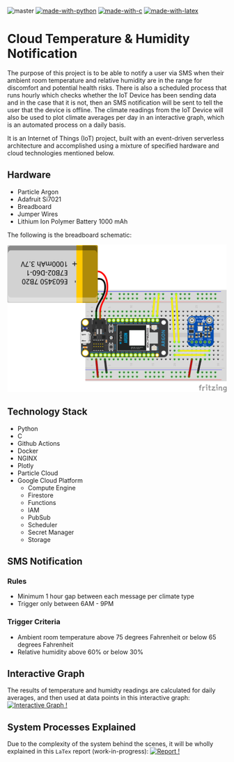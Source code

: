 ![master](https://github.com/lxiong1/cloud-temperature-humidity-system/workflows/master/badge.svg) [![made-with-python](https://img.shields.io/badge/Made%20with-Python-1f425f.svg)](https://www.python.org/) [![made-with-c](https://img.shields.io/badge/Made%20with-C-1f425f.svg)](https://en.cppreference.com/w/) [![made-with-latex](https://img.shields.io/badge/Made%20with-LaTeX-1f425f.svg)](https://www.latex-project.org/)

# Cloud Temperature & Humidity Notification

The purpose of this project is to be able to notify a user via SMS when their ambient room temperature and relative humidity are in the range for discomfort and potential health risks. There is also a scheduled process that runs hourly which checks whether the IoT Device has been sending data and in the case that it is not, then an SMS notification will be sent to tell the user that the device is offline. The climate readings from the IoT Device will also be used to plot climate averages per day in an interactive graph, which is an automated process on a daily basis.

It is an Internet of Things (IoT) project, built with an event-driven serverless architecture and accomplished using a mixture of specified hardware and cloud technologies mentioned below.

## Hardware
- Particle Argon
- Adafruit Si7021
- Breadboard
- Jumper Wires
- Lithium Ion Polymer Battery 1000 mAh

The following is the breadboard schematic:

![Breadboard Schematic](./latex/images/breadboard-schematic.png)

## Technology Stack
- Python
- C
- Github Actions
- Docker
- NGINX
- Plotly
- Particle Cloud
- Google Cloud Platform
    - Compute Engine
    - Firestore
    - Functions
    - IAM
    - PubSub
    - Scheduler
    - Secret Manager
    - Storage

## SMS Notification
### Rules
- Minimum 1 hour gap between each message per climate type
- Trigger only between 6AM - 9PM
### Trigger Criteria
- Ambient room temperature above 75 degrees Fahrenheit or below 65 degrees Fahrenheit
- Relative humidity above 60% or below 30%

## Interactive Graph
The results of temperature and humidty readings are calculated for daily averages, and then used at data points in this interactive graph: [![Interactive Graph !](https://img.shields.io/badge/Interactive%20Graph-1abc9c.svg)](http://35.238.110.48:8080)

## System Processes Explained
Due to the complexity of the system behind the scenes, it will be wholly explained in this `LaTex` report (work-in-progress): [![Report !](https://img.shields.io/badge/Report-1abc9c.svg)](latex/cloud-temperature-humidity-system.pdf)
